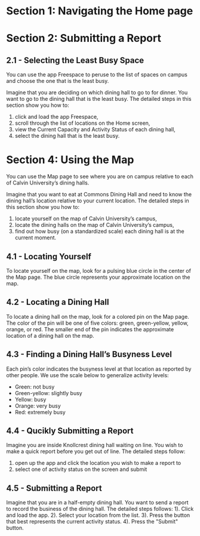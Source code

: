 # Section 1: Navigating the Home page

# Section 2: Submitting a Report

## 2.1 - Selecting the Least Busy Space

You can use the app Freespace to peruse to the list of spaces on campus and choose the one that is the least busy.

Imagine that you are deciding on which dining hall to go to for dinner. You want to go to the dining hall that is the least busy. 
The detailed steps in this section show you how to:
1) click and load the app Freespace,
2) scroll through the list of locations on the Home screen, 
3) view the Current Capacity and Activity Status of each dining hall, 
4) select the dining hall that is the least busy. 

# Section 4: Using the Map

You can use the Map page to see where you are on campus relative to each of Calvin University’s dining halls.

Imagine that you want to eat at Commons Dining Hall and need to know the dining hall’s location relative to your current location. The detailed steps in this section show you how to:
1) locate yourself on the map of Calvin University’s campus,
2) locate the dining halls on the map of Calvin University’s campus,
3) find out how busy (on a standardized scale) each dining hall is at the current moment.

## 4.1 - Locating Yourself

To locate yourself on the map, look for a pulsing blue circle in the center of the Map page. The blue circle represents your approximate location on the map.

## 4.2 - Locating a Dining Hall

To locate a dining hall on the map, look for a colored pin on the Map page. The color of the pin will be one of five colors: 
green, green-yellow, yellow, orange, or red. The smaller end of the pin indicates the approximate location of a dining hall on the map.

## 4.3 - Finding a Dining Hall’s Busyness Level

Each pin’s color indicates the busyness level at that location as reported by other people. 
We use the scale below to generalize activity levels:
- Green: not busy
- Green-yellow: slightly busy
- Yellow: busy
- Orange: very busy
- Red: extremely busy

## 4.4 - Qucikly Submitting a Report

Imagine you are inside Knollcrest dining hall waiting on line. You wish to make a quick report before you get out of line. The detailed steps follow:
1) open up the app and click the location you wish to make a report to
2) select one of activity status on the screen and submit

## 4.5 - Submitting a Report
Imagine that you are in a half-empty dining hall. You want to send a report to record the business of the dining hall. The detailed steps follows:
1). Click and load the app.
2). Select your location from the list. 
3). Press the button that best represents the current activity status.
4). Press the "Submit" button.


